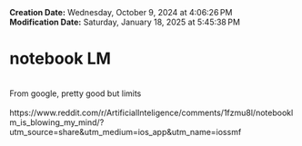 <div><b>Creation Date:</b> Wednesday, October 9, 2024 at 4:06:26 PM<br></div>
<div><b>Modification Date:</b> Saturday, January 18, 2025 at 5:45:38 PM<br></div>
<div><h1>notebook LM</h1></div>
<div><br></div>
<div>From google, pretty good but limits</div>
<div><br></div>
<div>https://www.reddit.com/r/ArtificialInteligence/comments/1fzmu8l/notebooklm_is_blowing_my_mind/?utm_source=share&amputm_medium=ios_app&amputm_name=iossmf</div>


